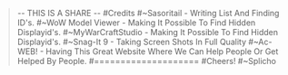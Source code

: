 >-- THIS IS A SHARE --
#Credits
#~Sasoritail - Writing List And Finding ID's.
#~WoW Model Viewer - Making It Possible To Find Hidden Displayid's.
#~MyWarCraftStudio - Making It Possible To Find Hidden Displayid's.
#~Snag-It 9 - Taking Screen Shots In Full Quality
#~Ac-WEB! - Having This Great Website Where We Can Help People Or Get Helped By People.
#====================
#Cheers!
#~Splicho
